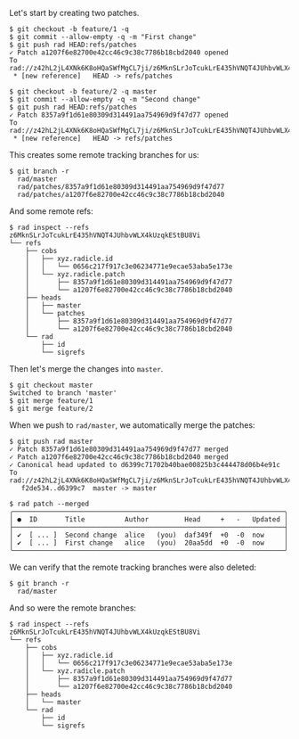 Let's start by creating two patches.

``` (stderr) RAD_SOCKET=/dev/null
$ git checkout -b feature/1 -q
$ git commit --allow-empty -q -m "First change"
$ git push rad HEAD:refs/patches
✓ Patch a1207f6e82700e42cc46c9c38c7786b18cbd2040 opened
To rad://z42hL2jL4XNk6K8oHQaSWfMgCL7ji/z6MknSLrJoTcukLrE435hVNQT4JUhbvWLX4kUzqkEStBU8Vi
 * [new reference]   HEAD -> refs/patches
```
``` (stderr) RAD_SOCKET=/dev/null
$ git checkout -b feature/2 -q master
$ git commit --allow-empty -q -m "Second change"
$ git push rad HEAD:refs/patches
✓ Patch 8357a9f1d61e80309d314491aa754969d9f47d77 opened
To rad://z42hL2jL4XNk6K8oHQaSWfMgCL7ji/z6MknSLrJoTcukLrE435hVNQT4JUhbvWLX4kUzqkEStBU8Vi
 * [new reference]   HEAD -> refs/patches
```

This creates some remote tracking branches for us:

```
$ git branch -r
  rad/master
  rad/patches/8357a9f1d61e80309d314491aa754969d9f47d77
  rad/patches/a1207f6e82700e42cc46c9c38c7786b18cbd2040
```

And some remote refs:

```
$ rad inspect --refs
z6MknSLrJoTcukLrE435hVNQT4JUhbvWLX4kUzqkEStBU8Vi
└── refs
    ├── cobs
    │   ├── xyz.radicle.id
    │   │   └── 0656c217f917c3e06234771e9ecae53aba5e173e
    │   └── xyz.radicle.patch
    │       ├── 8357a9f1d61e80309d314491aa754969d9f47d77
    │       └── a1207f6e82700e42cc46c9c38c7786b18cbd2040
    ├── heads
    │   ├── master
    │   └── patches
    │       ├── 8357a9f1d61e80309d314491aa754969d9f47d77
    │       └── a1207f6e82700e42cc46c9c38c7786b18cbd2040
    └── rad
        ├── id
        └── sigrefs
```

Then let's merge the changes into `master`.

``` (stderr) RAD_SOCKET=/dev/null
$ git checkout master
Switched to branch 'master'
$ git merge feature/1
$ git merge feature/2
```

When we push to `rad/master`, we automatically merge the patches:

``` (stderr) RAD_SOCKET=/dev/null
$ git push rad master
✓ Patch 8357a9f1d61e80309d314491aa754969d9f47d77 merged
✓ Patch a1207f6e82700e42cc46c9c38c7786b18cbd2040 merged
✓ Canonical head updated to d6399c71702b40bae00825b3c444478d06b4e91c
To rad://z42hL2jL4XNk6K8oHQaSWfMgCL7ji/z6MknSLrJoTcukLrE435hVNQT4JUhbvWLX4kUzqkEStBU8Vi
   f2de534..d6399c7  master -> master
```
```
$ rad patch --merged
╭────────────────────────────────────────────────────────────────────╮
│ ●  ID       Title          Author         Head     +   -   Updated │
├────────────────────────────────────────────────────────────────────┤
│ ✔  [ ... ]  Second change  alice   (you)  daf349f  +0  -0  now     │
│ ✔  [ ... ]  First change   alice   (you)  20aa5dd  +0  -0  now     │
╰────────────────────────────────────────────────────────────────────╯
```

We can verify that the remote tracking branches were also deleted:

```
$ git branch -r
  rad/master
```

And so were the remote branches:

```
$ rad inspect --refs
z6MknSLrJoTcukLrE435hVNQT4JUhbvWLX4kUzqkEStBU8Vi
└── refs
    ├── cobs
    │   ├── xyz.radicle.id
    │   │   └── 0656c217f917c3e06234771e9ecae53aba5e173e
    │   └── xyz.radicle.patch
    │       ├── 8357a9f1d61e80309d314491aa754969d9f47d77
    │       └── a1207f6e82700e42cc46c9c38c7786b18cbd2040
    ├── heads
    │   └── master
    └── rad
        ├── id
        └── sigrefs
```

